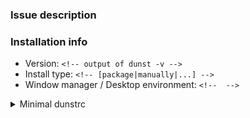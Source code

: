 <!--

If you want to report bugs, it's the best to get something reproducible!

Try looking at the output of dunst by running it from the command line:
`pkill dunst; dunst`

If dunst segfaults (please install the debug symbols or install dunst manually again):
`gdb -ex run dunst -ex bt`

* ISSUE DESCRIPTION GOES BELOW THIS LINE * -->

### Issue description


### Installation info

- Version: `<!-- output of dunst -v -->`
- Install type: `<!-- [package|manually|...] -->`
- Window manager / Desktop environment: `<!--  -->`

<details>
<summary>Minimal dunstrc</summary>
<!-- Try creating a minimal dunstrc that still reproduces the issue and paste it below -->
```ini
# Dunstrc here
```
</details>
